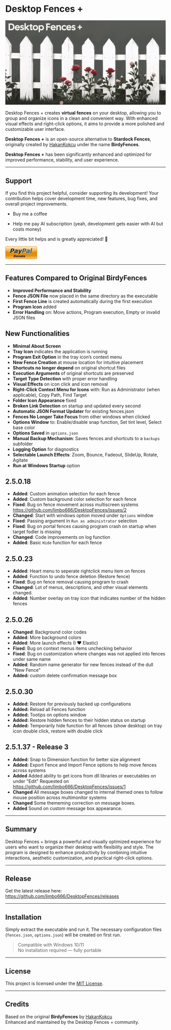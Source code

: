 # Desktop Fences +

<p align="center">
  <img src="https://github.com/limbo666/DesktopFences/blob/main/Imgs/Desktop_Fences_Social_Media_PNG.png" />
</p>


Desktop Fences + creates **virtual fences** on your desktop, allowing you to group and organize icons in a clean and convenient way. With enhanced visual effects and right-click options, it aims to provide a more polished and customizable user interface.

**Desktop Fences +** is an open-source alternative to **Stardock Fences**, originally created by [HakanKokcu](https://github.com/HakanKokcu) under the name **BirdyFences**.

**Desktop Fences +** has been significantly enhanced and optimized for improved performance, stability, and user experience.

---

##  Support
If you find this project helpful, consider supporting its development!
Your contribution helps cover development time, new features, bug fixes, and overall project improvements.

 - Buy me a coffee

 - Help me pay AI subscription (yeah, development gets easier with AI but costs money)

Every little bit helps and is greatly appreciated! 🙏


[![Donate](https://github.com/limbo666/DesktopFences/blob/main/Imgs/donate.png)](https://www.paypal.com/donate/?hosted_button_id=M8H4M4R763RBE)

---

##  Features Compared to Original BirdyFences

-  **Improved Performance and Stability**
-  **Fence JSON File** now placed in the same directory as the executable
-  **First Fence Line** is created automatically during the first execution
-  **Program Icon** added
-  **Error Handling** on: Move actions, Program execution, Empty or invalid JSON files

##  New Functionalities
-  **Minimal About Screen**
-  **Tray Icon** indicates the application is running
-  **Program Exit Option** in the tray icon’s context menu
-  **New Fence Creation** at mouse location for intuitive placement
-  **Shortcuts no longer depend** on original shortcut files
-  **Execution Arguments** of original shortcuts are preserved
-  **Target Type Detection** with proper error handling
-  **Visual Effects** on icon click and icon removal
-  **Right-Click Context Menu for Icons** with: Run as Administrator (when applicable), Copy Path, Find Target
-  **Folder Icon Appearance** fixed
-  **Broken Link Detection** on startup and updated every second
-  **Automatic JSON Format Updater** for existing fences.json
-  **Fences No Longer Take Focus** from other windows when clicked
-  **Options Window** to: Enable/disable snap function, Set tint level, Select base color
-  **Options Saved** in `options.json`
-  **Manual Backup Mechanism**:  Saves fences and shortcuts to a `backups` subfolder
-  **Logging Option** for diagnostics
-  **Selectable Launch Effects**: Zoom, Bounce, Fadeout, SlideUp, Rotate, Agitate
-  **Run at Windows Startup** option

##  2.5.0.18
-  **Added**:  Custom animation selection for each fence
-  **Added**:  Custom background color selection for each fence
-  **Fixed**:  Bug on fence movement across multiscreen systems https://github.com/limbo666/DesktopFences/issues/2
-  **Changed**:  Start with windows option moved under `Options` window
-  **Fixed**: Passing argument in `Run as administrator` selection
-  **Fixed**: Bug on portal fences causing program crash on startup when target fodler is missing
-  **Changed**:  Code improvements on log function
-  **Added**:  Basic `Hide` function for each fence
  

##  2.5.0.23
-  **Added**:  Heart menu to seperate rightclick menu item on fences 
-  **Added**:  Function to undo fence deletion (Restore fence)
-  **Fixed**:  Bug on fence removal causing program to crash
-  **Changed**:  Lot of menus, descriptions, and other visual elements changed.
-  **Added**:  Number overlay on tray icon that indicates number of the hidden fences 


##  2.5.0.26
-  **Changed**:  Background color codes
-  **Added**:  More background colors
-  **Added**:  More launch effects (I ♥ Elastic)
-  **Fixed**:  Bug on context menus items unchecking behavior
-  **Fixed**:  Bug on customization where changes was not applied into fences under same name
-  **Added**:  Random name generator for new fences instead of the dull "New Fence"
-  **Added:** custom delete confirmation message box

##  2.5.0.30
-  **Added:** Restore for previously backed up configurations 
-  **Added:** Reload all Fences function
-  **Added:** Tootips on options window
-  **Added:** Restore hidden fences to their hidden status on startup
-  **Added:** Temporarily hide function for all fences (show desktop) on tray icon double click, restore with double click

  ## 2.5.1.37 - Release 3
-  **Added:** Snap to Dimension function for better size alignment 
-  **Added:** Export Fence and Import Fence options to help move fences across systems
-  **Added** Added ability to get icons from dll libraries or executables on under "Edit" Requested on https://github.com/limbo666/DesktopFences/issues/1
-  **Changed**  All message boxes changed to internal themed ones to follow mouse position across multimonitor systems
-  **Changed** Some thememing correction on message boxes.
-  **Added**  Sound on custom message box appearance.
  
---

##  Summary

Desktop Fences + brings a powerful and visually optimized experience for users who want to organize their desktop with flexibility and style. The program is designed to enhance productivity by combining intuitive interactions, aesthetic customization, and practical right-click options.

---

##  Release
Get the latest release here:
https://github.com/limbo666/DesktopFences/releases


---

##  Installation

Simply extract the executable and run it. The necessary configuration files (`fences.json`, `options.json`) will be created on first run.

>  Compatible with Windows 10/11  
>  No installation required — fully portable

---

##  License

This project is licensed under the [MIT License](License.md).

---

##  Credits

Based on the original **BirdyFences** by [HakanKokcu](https://github.com/HakanKokcu)  
Enhanced and maintained by the Desktop Fences + community.









